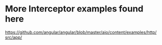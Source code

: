 
# More Interceptor examples found here

<https://github.com/angular/angular/blob/master/aio/content/examples/http/src/app/>
